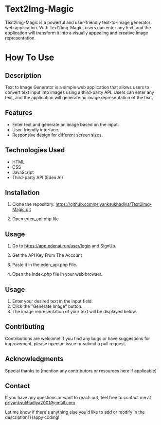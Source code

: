 # Text2Img-Magic
Text2Img-Magic is a powerful and user-friendly text-to-image generator web application. With Text2Img-Magic, users can enter any text, and the application will transform it into a visually appealing and creative image representation.


# How To Use

## Description

Text to Image Generator is a simple web application that allows users to convert text input into images using a third-party API. Users can enter any text, and the application will generate an image representation of the text.

## Features

- Enter text and generate an image based on the input.
- User-friendly interface.
- Responsive design for different screen sizes.

## Technologies Used

- HTML
- CSS
- JavaScript
- Third-party API (Eden AI)

## Installation

1. Clone the repository:
https://github.com/priyanksukhadiya/Text2Img-Magic.git

2. Open eden_api.php file 
## Usage

1. Go to https://app.edenai.run/user/login and SignUp.
2. Get the API Key From The Account
3. Paste it in the eden_api.php File.

3. Open the index.php file in your web browser.

## Usage

1. Enter your desired text in the input field.
2. Click the "Generate Image" button.
3. The image representation of your text will be displayed below.

## Contributing

Contributions are welcome! If you find any bugs or have suggestions for improvement, please open an issue or submit a pull request.


## Acknowledgments

Special thanks to [mention any contributors or resources here if applicable]

## Contact

If you have any questions or want to reach out, feel free to contact me at priyanksukhadiya2001@gmail.com


Let me know if there's anything else you'd like to add or modify in the description! Happy coding!
